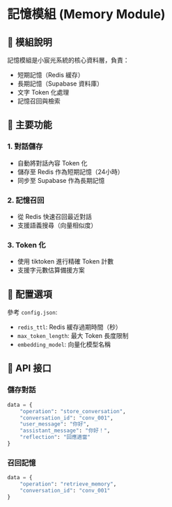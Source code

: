 # 記憶模組 (Memory Module)

## 📝 模組說明

記憶模組是小宸光系統的核心資料層，負責：
- 短期記憶（Redis 緩存）
- 長期記憶（Supabase 資料庫）
- 文字 Token 化處理
- 記憶召回與檢索

## 🎯 主要功能

### 1. 對話儲存
- 自動將對話內容 Token 化
- 儲存至 Redis 作為短期記憶（24小時）
- 同步至 Supabase 作為長期記憶

### 2. 記憶召回
- 從 Redis 快速召回最近對話
- 支援語義搜尋（向量相似度）

### 3. Token 化
- 使用 tiktoken 進行精確 Token 計數
- 支援字元數估算備援方案

## 🔧 配置選項

參考 `config.json`:
- `redis_ttl`: Redis 緩存過期時間（秒）
- `max_token_length`: 最大 Token 長度限制
- `embedding_model`: 向量化模型名稱

## 📡 API 接口

### 儲存對話
```python
data = {
    "operation": "store_conversation",
    "conversation_id": "conv_001",
    "user_message": "你好",
    "assistant_message": "你好！",
    "reflection": "回應適當"
}
```

### 召回記憶
```python
data = {
    "operation": "retrieve_memory",
    "conversation_id": "conv_001"
}
```
